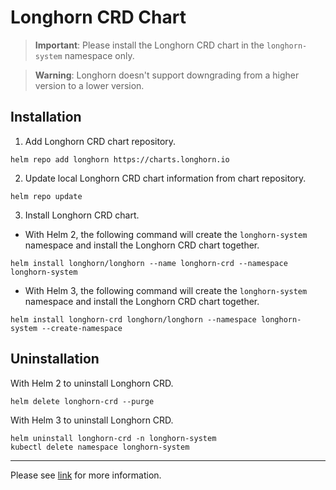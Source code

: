 # Longhorn CRD Chart

> **Important**: Please install the Longhorn CRD chart in the `longhorn-system` namespace only.

> **Warning**: Longhorn doesn't support downgrading from a higher version to a lower version.

## Installation
1. Add Longhorn CRD chart repository.
```
helm repo add longhorn https://charts.longhorn.io
```

2. Update local Longhorn CRD chart information from chart repository.
```
helm repo update
```

3. Install Longhorn CRD chart.
- With Helm 2, the following command will create the `longhorn-system` namespace and install the Longhorn CRD chart together.
```
helm install longhorn/longhorn --name longhorn-crd --namespace longhorn-system
```
- With Helm 3, the following command will create the `longhorn-system` namespace and install the Longhorn CRD chart together.
```
helm install longhorn-crd longhorn/longhorn --namespace longhorn-system --create-namespace
```

## Uninstallation

With Helm 2 to uninstall Longhorn CRD.
```
helm delete longhorn-crd --purge
```

With Helm 3 to uninstall Longhorn CRD.
```
helm uninstall longhorn-crd -n longhorn-system
kubectl delete namespace longhorn-system
```

---
Please see [link](https://github.com/longhorn/longhorn) for more information.

